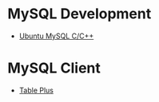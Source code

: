 # MySQL Development
* [Ubuntu MySQL C/C++](https://github.com/db-bd/MySQL/blob/master/MySQL-CPP/Ubuntu-MySQL-Cpp.md)

# MySQL Client
* [Table Plus](https://tableplus.com/linux)
